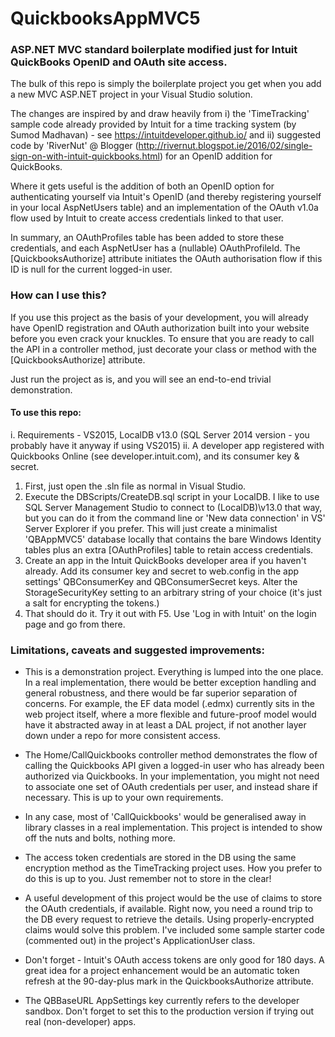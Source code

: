 # QuickbooksAppMVC5 #

### ASP.NET MVC standard boilerplate modified just for Intuit QuickBooks OpenID and OAuth site access. ###

The bulk of this repo is simply the boilerplate project you get when you add a new MVC ASP.NET project in your Visual Studio solution.

The changes are inspired by and draw heavily from i) the 'TimeTracking' sample code already provided by Intuit for a time tracking system (by Sumod Madhavan) - see https://intuitdeveloper.github.io/ and ii) suggested code by 'RiverNut' @ Blogger (http://rivernut.blogspot.ie/2016/02/single-sign-on-with-intuit-quickbooks.html) for an OpenID addition for QuickBooks.

Where it gets useful is the addition of both an OpenID option for authenticating yourself via Intuit's OpenID (and thereby registering yourself in your local AspNetUsers table) and an implementation of the OAuth v1.0a flow used by Intuit to create access credentials linked to that user.

In summary, an OAuthProfiles table has been added to store these credentials, and each AspNetUser has a (nullable) OAuthProfileId. The [QuickbooksAuthorize] attribute initiates the OAuth authorisation flow if this ID is null for the current logged-in user.

### How can I use this? ###
If you use this project as the basis of your development, you will already have OpenID registration and OAuth authorization built into your website before you even crack your knuckles. To ensure that you are ready to call the API in a controller method, just decorate your class or method with the [QuickbooksAuthorize] attribute.

Just run the project as is, and you will see an end-to-end trivial demonstration.

#### To use this repo: ####
  i. Requirements - VS2015, LocalDB v13.0 (SQL Server 2014 version - you probably have it anyway if using VS2015)
  ii. A developer app registered with Quickbooks Online (see developer.intuit.com), and its consumer key & secret.

1. First, just open the .sln file as normal in Visual Studio. 
2. Execute the DBScripts/CreateDB.sql script in your LocalDB. I like to use SQL Server Management Studio to connect to (LocalDB)\v13.0 that way, but you can do it from the command line or 'New data connection' in VS' Server Explorer if you prefer. This will just create a minimalist 'QBAppMVC5' database locally that contains the bare Windows Identity tables plus an extra [OAuthProfiles] table to retain access credentials.
3. Create an app in the Intuit QuickBooks developer area if you haven't already. Add its consumer key and secret to web.config in the app settings' QBConsumerKey and QBConsumerSecret keys. Alter the StorageSecurityKey setting to an arbitrary string of your choice (it's just a salt for encrypting the tokens.)
4. That should do it. Try it out with F5. Use 'Log in with Intuit' on the login page and go from there.

### Limitations, caveats and suggested improvements: ###
* This is a demonstration project. Everything is lumped into the one place. In a real implementation, there would be better exception handling and general robustness, and there would be far superior separation of concerns. For example, the EF data model (.edmx) currently sits in the web project itself, where a more flexible and future-proof model would have it abstracted away in at least a DAL project, if not another layer down under a repo for more consistent access.

* The Home/CallQuickbooks controller method demonstrates the flow of calling the Quickbooks API given a logged-in user who has already been authorized via Quickbooks. In your implementation, you might not need to associate one set of OAuth credentials per user, and instead share if necessary. This is up to your own requirements.

* In any case, most of 'CallQuickbooks' would be generalised away in library classes in a real implementation. This project is intended to show off the nuts and bolts, nothing more.

* The access token credentials are stored in the DB using the same encryption method as the TimeTracking project uses. How you prefer to do this is up to you. Just remember not to store in the clear!

* A useful development of this project would be the use of claims to store the OAuth credentials, if available. Right now, you need a round trip to the DB every request to retrieve the details. Using properly-encrypted claims would solve this problem. I've included some sample starter code (commented out) in the project's ApplicationUser class.

* Don't forget - Intuit's OAuth access tokens are only good for 180 days. A great idea for a project enhancement would be an automatic token refresh at the 90-day-plus mark in the QuickbooksAuthorize attribute.

* The QBBaseURL AppSettings key currently refers to the developer sandbox. Don't forget to set this to the production version if trying out real (non-developer) apps.